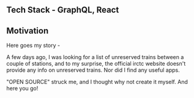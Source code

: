## Tech Stack - GraphQL, React

## Motivation
Here goes my story - 

A few days ago, I was looking for a list of unreserved trains between a couple of stations, and to my surprise, the official irctc website doesn't provide any info on unreserved trains. Nor did I find any useful apps. 

"OPEN SOURCE" struck me, and I thought why not create it myself. And here you go!
